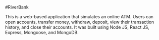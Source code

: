 #RiverBank

This is a web-based application that simulates an online ATM. Users can open accounts, transfer money, withdraw, deposit, view their transaction history, and close their accounts. It was built using Node JS, React JS, Express, Mongoose, and MongoDB.
